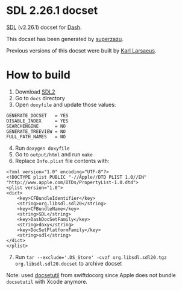 # SDL 2.26.1 docset

[SDL](http://libsdl.org) (v2.26.1) docset for [Dash](http://kapeli.com/dash).

This docset has been generated by [superzazu](https://github.com/superzazu).

Previous versions of this docset were built by [Karl Larsaeus](https://github.com/karlll).

# How to build

1. Download [SDL2](https://github.com/libsdl-org/SDL/releases/download/release-2.26.1/SDL2-2.26.1.tar.gz)
2. Go to `docs` directory
3. Open `doxyfile` and update those values:

```
GENERATE_DOCSET   = YES
DISABLE_INDEX     = YES
SEARCHENGINE      = NO
GENERATE_TREEVIEW = NO
FULL_PATH_NAMES   = NO
```

4. Run `doxygen doxyfile`
5. Go to `output/html` and run `make`
6. Replace `Info.plist` file contents with:

```plist
<?xml version="1.0" encoding="UTF-8"?>
<!DOCTYPE plist PUBLIC "-//Apple//DTD PLIST 1.0//EN" "http://www.apple.com/DTDs/PropertyList-1.0.dtd">
<plist version="1.0">
<dict>
    <key>CFBundleIdentifier</key>
    <string>org.libsdl.sdl20</string>
    <key>CFBundleName</key>
    <string>SDL</string>
    <key>DashDocSetFamily</key>
    <string>doxy</string>
    <key>DocSetPlatformFamily</key>
    <string>sdl</string>
</dict>
</plist>
```

7. Run `tar --exclude='.DS_Store' -cvzf org.libsdl.sdl20.tgz org.libsdl.sdl20.docset` to archive docset

Note: used [docsetutil](https://github.com/swiftdocorg/docsetutil) from swiftdocorg since Apple does not bundle `docsetutil` with Xcode anymore.
